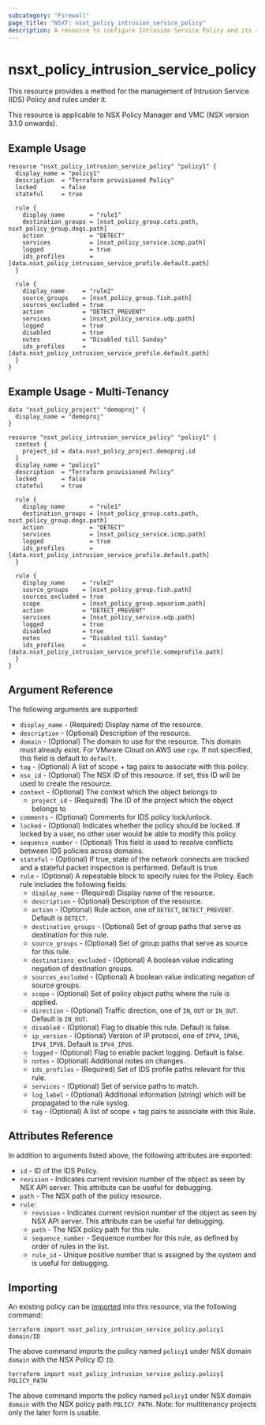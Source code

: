```yaml
---
subcategory: "Firewall"
page_title: "NSXT: nsxt_policy_intrusion_service_policy"
description: A resource to configure Intrusion Service Policy and its rules.
---
```


# nsxt_policy_intrusion_service_policy

This resource provides a method for the management of Intrusion Service (IDS) Policy and rules under it.

This resource is applicable to NSX Policy Manager and VMC (NSX version 3.1.0 onwards).

## Example Usage

```hcl
resource "nsxt_policy_intrusion_service_policy" "policy1" {
  display_name = "policy1"
  description  = "Terraform provisioned Policy"
  locked       = false
  stateful     = true

  rule {
    display_name       = "rule1"
    destination_groups = [nsxt_policy_group.cats.path, nsxt_policy_group.dogs.path]
    action             = "DETECT"
    services           = [nsxt_policy_service.icmp.path]
    logged             = true
    ids_profiles       = [data.nsxt_policy_intrusion_service_profile.default.path]
  }

  rule {
    display_name     = "rule2"
    source_groups    = [nsxt_policy_group.fish.path]
    sources_excluded = true
    action           = "DETECT_PREVENT"
    services         = [nsxt_policy_service.udp.path]
    logged           = true
    disabled         = true
    notes            = "Disabled till Sunday"
    ids_profiles     = [data.nsxt_policy_intrusion_service_profile.default.path]
  }
}
```

## Example Usage - Multi-Tenancy

```hcl
data "nsxt_policy_project" "demoproj" {
  display_name = "demoproj"
}

resource "nsxt_policy_intrusion_service_policy" "policy1" {
  context {
    project_id = data.nsxt_policy_project.demoproj.id
  }
  display_name = "policy1"
  description  = "Terraform provisioned Policy"
  locked       = false
  stateful     = true

  rule {
    display_name       = "rule1"
    destination_groups = [nsxt_policy_group.cats.path, nsxt_policy_group.dogs.path]
    action             = "DETECT"
    services           = [nsxt_policy_service.icmp.path]
    logged             = true
    ids_profiles       = [data.nsxt_policy_intrusion_service_profile.default.path]
  }

  rule {
    display_name     = "rule2"
    source_groups    = [nsxt_policy_group.fish.path]
    sources_excluded = true
    scope            = [nsxt_policy_group.aquarium.path]
    action           = "DETECT_PREVENT"
    services         = [nsxt_policy_service.udp.path]
    logged           = true
    disabled         = true
    notes            = "Disabled till Sunday"
    ids_profiles     = [data.nsxt_policy_intrusion_service_profile.someprofile.path]
  }
}
```

## Argument Reference

The following arguments are supported:

* `display_name` - (Required) Display name of the resource.
* `description` - (Optional) Description of the resource.
* `domain` - (Optional) The domain to use for the resource. This domain must already exist. For VMware Cloud on AWS use `cgw`. If not specified, this field is default to `default`.
* `tag` - (Optional) A list of scope + tag pairs to associate with this policy.
* `nsx_id` - (Optional) The NSX ID of this resource. If set, this ID will be used to create the resource.
* `context` - (Optional) The context which the object belongs to
  * `project_id` - (Required) The ID of the project which the object belongs to
* `comments` - (Optional) Comments for IDS policy lock/unlock.
* `locked` - (Optional) Indicates whether the policy should be locked. If locked by a user, no other user would be able to modify this policy.
* `sequence_number` - (Optional) This field is used to resolve conflicts between IDS policies across domains.
* `stateful` - (Optional) If true, state of the network connects are tracked and a stateful packet inspection is performed. Default is true.
* `rule` - (Optional) A repeatable block to specify rules for the Policy. Each rule includes the following fields:
  * `display_name` - (Required) Display name of the resource.
  * `description` - (Optional) Description of the resource.
  * `action` - (Optional) Rule action, one of `DETECT`, `DETECT_PREVENT`. Default is `DETECT`.
  * `destination_groups` - (Optional) Set of group paths that serve as destination for this rule.
  * `source_groups` - (Optional) Set of group paths that serve as source for this rule.
  * `destinations_excluded` - (Optional) A boolean value indicating negation of destination groups.
  * `sources_excluded` - (Optional) A boolean value indicating negation of source groups.
  * `scope` - (Optional) Set of policy object paths where the rule is applied.
  * `direction` - (Optional) Traffic direction, one of `IN`, `OUT` or `IN_OUT`. Default is `IN_OUT`.
  * `disabled` - (Optional) Flag to disable this rule. Default is false.
  * `ip_version` - (Optional) Version of IP protocol, one of `IPV4`, `IPV6`, `IPV4_IPV6`. Default is `IPV4_IPV6`.
  * `logged` - (Optional) Flag to enable packet logging. Default is false.
  * `notes` - (Optional) Additional notes on changes.
  * `ids_profiles` - (Required) Set of IDS profile paths relevant for this rule.
  * `services` - (Optional) Set of service paths to match.
  * `log_label` - (Optional) Additional information (string) which will be propagated to the rule syslog.
  * `tag` - (Optional) A list of scope + tag pairs to associate with this Rule.

## Attributes Reference

In addition to arguments listed above, the following attributes are exported:

* `id` - ID of the IDS Policy.
* `revision` - Indicates current revision number of the object as seen by NSX API server. This attribute can be useful for debugging.
* `path` - The NSX path of the policy resource.
* `rule`:
  * `revision` - Indicates current revision number of the object as seen by NSX API server. This attribute can be useful for debugging.
  * `path` - The NSX policy path for this rule.
  * `sequence_number` - Sequence number for this rule, as defined by order of rules in the list.
  * `rule_id` - Unique positive number that is assigned by the system and is useful for debugging.

## Importing

An existing policy can be [imported][docs-import] into this resource, via the following command:

[docs-import]: https://developer.hashicorp.com/terraform/cli/import

```shell
terraform import nsxt_policy_intrusion_service_policy.policy1 domain/ID
```

The above command imports the policy named `policy1` under NSX domain `domain` with the NSX Policy ID `ID`.

```shell
terraform import nsxt_policy_intrusion_service_policy.policy1 POLICY_PATH
```

The above command imports the policy named `policy1` under NSX domain `domain` with the NSX policy path `POLICY_PATH`.
Note: for multitenancy projects only the later form is usable.
